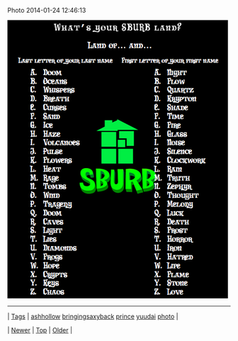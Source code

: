 <!--
title: Photo 2014-01-24 12
date: 2020-06-28T15:27:00.260Z
tags: ashhollow, bringingsaxyback, prince, yuudai, photo
-->


Photo 2014-01-24 12:46:13

![](74378222493-0.png)

<!--BOTTOM-POST-NAVIGATION-->
---

| [Tags](tags.md) | [ashhollow](tag-ashhollow.md) [bringingsaxyback](tag-bringingsaxyback.md) [prince](tag-prince.md) [yuudai](tag-yuudai.md) [photo](tag-photo.md) |

| [Newer](74378130468.md) | [Top](index.md) | [Older](74378412158.md) |